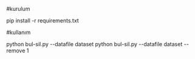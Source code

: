 #kurulum

pip install -r requirements.txt

#kullanım 

python bul-sil.py --datafile dataset 
python bul-sil.py --datafile dataset --remove 1
